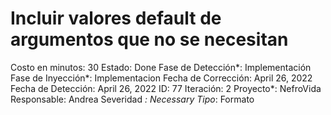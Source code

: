 # Incluir valores default de argumentos que no se necesitan

Costo en minutos: 30
Estado: Done
Fase de Detección*: Implementación
Fase de Inyección*: Implementacion
Fecha de Corrección: April 26, 2022
Fecha de Detección: April 26, 2022
ID: 77
Iteración: 2
Proyecto*: NefroVida
Responsable: Andrea
Severidad *: Necessary
Tipo*: Formato